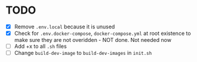 # TODO

- [x] Remove `.env.local` because it is unused
- [x] Check for `.env.docker-compose`, `docker-compose.yml` at root existence to make sure they are not overidden - NOT done. Not needed now
- [ ] Add +x to all `.sh` files
- [ ] Change `build-dev-image` to `build-dev-images` in `init.sh`
